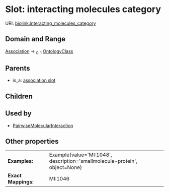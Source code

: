 
# Slot: interacting molecules category




URI: [biolink:interacting_molecules_category](https://w3id.org/biolink/vocab/interacting_molecules_category)


## Domain and Range

[Association](Association.md) &#8594;  <sub>0..1</sub> [OntologyClass](OntologyClass.md)

## Parents

 *  is_a: [association slot](association_slot.md)

## Children


## Used by

 * [PairwiseMolecularInteraction](PairwiseMolecularInteraction.md)

## Other properties

|  |  |  |
| --- | --- | --- |
| **Examples:** | | Example(value='MI:1048', description='smallmolecule-protein', object=None) |
| **Exact Mappings:** | | MI:1046 |

